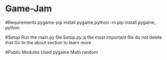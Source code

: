 # Game-Jam

#Requirements
pygame-pip install pygame,python -m pip install pygame,
python

#Setup
Run the main.py file
Setup.py is the most important file do not delete that
Go to the about section to learn more

#Public Modules Used
pygame
Math
random
